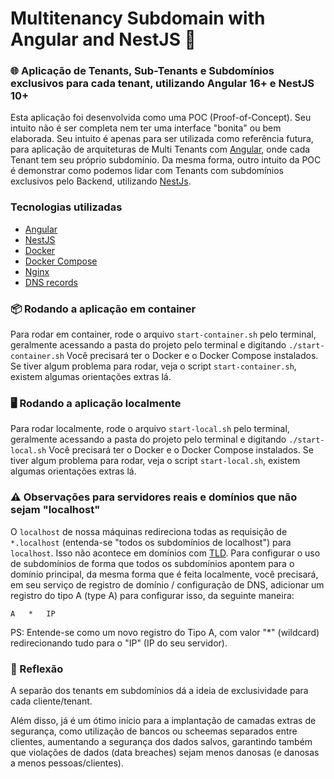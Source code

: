 # Multitenancy Subdomain with Angular and NestJS 🚀

### 🌐 Aplicação de Tenants, Sub-Tenants e Subdomínios exclusivos para cada tenant, utilizando Angular 16+ e NestJS 10+

Esta aplicação foi desenvolvida como uma POC (Proof-of-Concept). Seu intuito não é ser completa nem ter uma interface "bonita" ou bem elaborada. Seu intuito é apenas para ser utilizada como referência futura, para aplicação de arquiteturas de Multi Tenants com [Angular](https://angular.io/), onde cada Tenant tem seu próprio subdomínio.
Da mesma forma, outro intuito da POC é demonstrar como podemos lidar com Tenants com subdomínios exclusivos pelo Backend, utilizando [NestJs](https://nestjs.com/).


### Tecnologias utilizadas
- [Angular](https://angular.io/)
- [NestJS](https://nestjs.com/)
- [Docker](https://www.docker.com/)
- [Docker Compose](https://docs.docker.com/compose/)
- [Nginx](https://www.nginx.com/)
- [DNS records](https://www.cloudflare.com/learning/dns/dns-records/)

### 📦 Rodando a aplicação em container

Para rodar em container, rode o arquivo `start-container.sh` pelo terminal, geralmente acessando a pasta do projeto pelo terminal e digitando `./start-container.sh`
Você precisará ter o Docker e o Docker Compose instalados. Se tiver algum problema para rodar, veja o script `start-container.sh`, existem algumas orientações extras lá.

### 🖥️ Rodando a aplicação localmente

Para rodar localmente, rode o arquivo `start-local.sh` pelo terminal, geralmente acessando a pasta do projeto pelo terminal e digitando `./start-local.sh`
Você precisará ter o Docker e o Docker Compose instalados. Se tiver algum problema para rodar, veja o script `start-local.sh`, existem algumas orientações extras lá.

### ⚠️ Observações para servidores reais e domínios que não sejam "localhost"

O `localhost` de nossa máquinas redireciona todas as requisição de `*.localhost` (entenda-se "todos os subdomínios de localhost") para `localhost`. Isso não acontece em domínios com [TLD](https://www.hostinger.com.br/tutoriais/o-que-e-tld).
Para configurar o uso de subdomínios de forma que todos os subdomínios apontem para o domínio principal, da mesma forma que é feita localmente, você precisará, em seu serviço de registro de domínio / configuração de DNS, adicionar um registro do tipo A (type A) para configurar isso, da seguinte maneira:

```
A   *   IP

```
PS: Entende-se como um novo registro do Tipo A, com valor "*" (wildcard) redirecionando tudo para o "IP" (IP do seu servidor).

### 💭 Reflexão

A separão dos tenants em subdomínios dá a ideia de exclusividade para cada cliente/tenant.

Além disso, já é um ótimo início para a implantação de camadas extras de segurança, como utilização de bancos ou scheemas separados entre clientes, aumentando a segurança dos dados salvos, garantindo também que violações de dados (data breaches) sejam menos danosas (e danosas a menos pessoas/clientes).